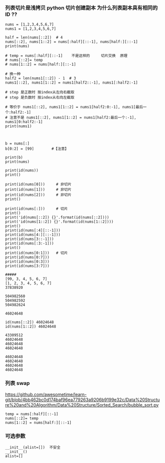 ### 列表切片是浅拷贝  python  切片创建副本  为什么列表副本具有相同的ID ??
```python3
nums = [1,2,3,4,5,6,7]
nums1 = [1,2,3,4,5,6,7]

half = len(nums[::2])  # 4
nums[::2], nums[1::2] = nums[:half][::-1], nums[half:][::-1]
print(nums)

# temp = nums[:half][::-1]    不是这样的     切片交换  原理
# nums[::2]= temp
# nums[1::2] = nums[half:][::-1]

# 换一种
half2 = len(nums1[::2]) - 1  # 3
nums1[::2], nums1[1::2] = nums1[half2::-1], nums1[:half2:-1]  

# step 是正数时 按index从左向右截取
# step 是负数时 按index从右向左截取 

# 等价于 nums1[::2], nums1[1::2] = nums1[half2:0:-1], nums1[最后一个:half2:-1]   
# 注意不是 nums1[::2], nums1[1::2] = nums1[half2:最后一个:-1], nums1[0:half2:-1]
print(nums1)



b = nums[:]
b[0:2] = [99]        #【注意】

print(b)
print(nums)

print(id(nums))
print()

print(id(nums[0]))     # 非切片
print(id(nums[1]))     # 非切片
print(id(nums[2]))     # 非切片
print()

print(id(nums[:]))     # 切片
print()
print('id(nums[::2]) {}'.format(id(nums[::2])))
print('id(nums[1::2]) {}'.format(id(nums[1::2])))
print()
print(id(nums[:4][::-1]))
print(id(nums[4:][::-1]))
print(id(nums[3::-1]))
print(id(nums[:3:-1]))
print()
print(id(nums[0:1]))   # 切片
print(id(nums[0:7]))
print(id(nums[0:3]))
print(id(nums[3:7]))

#####
[99, 3, 4, 5, 6, 7]
[1, 2, 3, 4, 5, 6, 7]
37838920

504982560
504982592
504982624

46024648

id(nums[::2]) 46024648
id(nums[1::2]) 46024648

43309512
46024648
46024648
46024648

46024648
46024648
46024648
46024648
```

### 列表 swap
https://github.com/awesometime/learn-git/blob/4bb462bc0d174baf96ea779263a9206b9199e32c/Data%20Structure%20and%20Algorithm/Data%20Structure/Sorted_Search/bubble_sort.py
    
    temp = nums[:half][::-1]
    nums[::2]= temp
    nums[1::2] = nums[half:][::-1]

### 可选参数

```
__init__(alist=[])  不安全
__init__()
alist=[]
```
